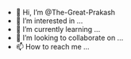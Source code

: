 - 👋 Hi, I’m @The-Great-Prakash
- 👀 I’m interested in ...
- 🌱 I’m currently learning ...
- 💞️ I’m looking to collaborate on ...
- 📫 How to reach me ...

<!---
The-Great-Prakash/The-Great-Prakash is a ✨ special ✨ repository because its `README.md` (this file) appears on your GitHub profile.
You can click the Preview link to take a look at your changes.
--->
